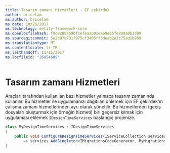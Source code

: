 ```yaml
---
title: Tasarım zamanı Hizmetleri - EF çekirdek
author: bricelam
ms.author: bricelam
ms.date: 10/26/2017
ms.technology: entity-framework-core
ms.openlocfilehash: f9c8208a59bfcefeaab01ea69e65fe809a0b3d89
ms.sourcegitcommit: 5e2d97e731f975cf3405ff3deab2a3c75ad1b969
ms.translationtype: MT
ms.contentlocale: tr-TR
ms.lasthandoff: 11/15/2017
ms.locfileid: "26054609"
---
```

<a name="design-time-services"></a>Tasarım zamanı Hizmetleri
====================
Araçları tarafından kullanılan bazı hizmetler yalnızca tasarım zamanında kullanılır. Bu hizmetler ile uygulamanızı dağıtılan önlemek için EF çekirdek'ın çalışma zamanı hizmetlerinden ayrı olarak yönetilir. Bu hizmetlerden (geçiş dosyaları oluşturmak için örneğin hizmeti) biri geçersiz kılmak için uygulaması eklemek `IDesignTimeServices` başlangıç projenize.

``` csharp
class MyDesignTimeServices : IDesignTimeServices
{
    public void ConfigureDesignTimeServices(IServiceCollection services)
        => services.AddSingleton<IMigrationsCodeGenerator, MyMigrationsCodeGenerator>()
}
```
